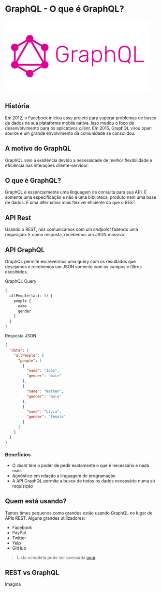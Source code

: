 # GraphQL - O que é GraphQL?

![GraphQL Logo](../../assets/graphql.png)

## História
Em 2012, o Facebook iniciou esse projeto para superar problemas de busca de dados na sua plataforma mobile nativa. Isso mudou o foco de desenvolvimento para os aplicativos *client*. Em 2015, GraphQL virou open source e um grande envolvimento da comunidade se consolidou.

## A motivo do GraphQL
GraphQL veio a existência devido a necessidade de melhor flexibilidade e eficiência nas interações cliente-servidor.

## O que é GraphQL?
GraphQL é essencialmente uma linguagem de consulta para sua API. É somente uma especificação e não é uma biblioteca, produto nem uma base de dados.
É uma alternativa mais flexível eficiente do que o REST.

## API Rest
Usando o REST, nos comunicamos com um *endpoint* fazendo uma requisição. E como resposta, recebemos um JSON massivo.

## API GraphQL
GraphQL permite escrevermos uma query com os resultados que desejamos e recebemos um JSON somente com os campos e filtros escolhidos.

GraphQL Query   
```graphql
{
  allPeople(last: 3) {
    people {
      name
      gender
    }
  }
}

```

Resposta JSON
```json
{
  "data": {
    "allPeople": {
      "people": [
        {
          "name": "João",
          "gender": "male"
        },
        {
          "name": "Nathan",
          "gender": "male"
        },
        {
          "name": "Lívia",
          "gender": "female"
        }      
      ]
    }
  }
}
```

### Benefícios
- O *client* tem o poder de pedir exatamente o que é necessário e nada mais
- Agnóstico em relação a linguagem de programação
- A API GraphQL permite a busca de todos os dados necessário numa só requisição

## Quem está usando?
Tantos times pequenos como grandes estão usando GraphQL no lugar de APIs REST.
Alguns grandes utilizadores:  
- Facebook
- PayPal
- Twitter
- Yelp
- GitHub
> Lista completa pode ser acessada [aqui](https://graphql.org/users/).

## REST vs GraphQL
Imagina